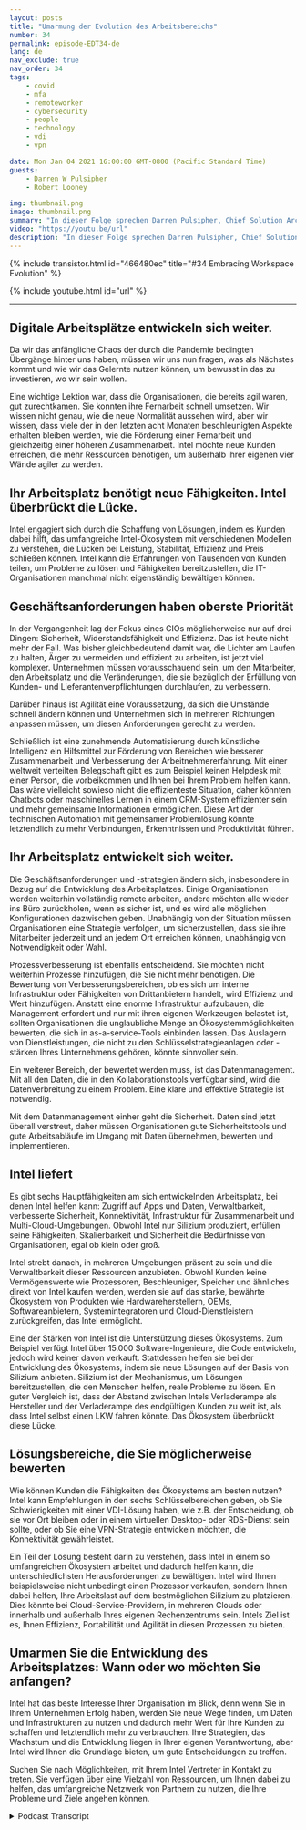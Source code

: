 ```yaml
---
layout: posts
title: "Umarmung der Evolution des Arbeitsbereichs"
number: 34
permalink: episode-EDT34-de
lang: de
nav_exclude: true
nav_order: 34
tags:
    - covid
    - mfa
    - remoteworker
    - cybersecurity
    - people
    - technology
    - vdi
    - vpn

date: Mon Jan 04 2021 16:00:00 GMT-0800 (Pacific Standard Time)
guests:
    - Darren W Pulsipher
    - Robert Looney

img: thumbnail.png
image: thumbnail.png
summary: "In dieser Folge sprechen Darren Pulsipher, Chief Solution Architect, Public Sector, und Robert Looney, Americas Data Center Sales Manager für Intel, über den Einsatz eines strategischen Ansatzes, um die aktuelle Entwicklung am Arbeitsplatz zu umarmen. Die COVID-Pandemie hat große Herausforderungen und Übergänge am Arbeitsplatz geschaffen. Intel hilft Kunden dabei, Technologien optimal einzusetzen, um den fortlaufenden Herausforderungen im neuen Normalzustand zu begegnen."
video: "https://youtu.be/url"
description: "In dieser Folge sprechen Darren Pulsipher, Chief Solution Architect, Public Sector, und Robert Looney, Americas Data Center Sales Manager für Intel, über den Einsatz eines strategischen Ansatzes, um die aktuelle Entwicklung am Arbeitsplatz zu umarmen. Die COVID-Pandemie hat große Herausforderungen und Übergänge am Arbeitsplatz geschaffen. Intel hilft Kunden dabei, Technologien optimal einzusetzen, um den fortlaufenden Herausforderungen im neuen Normalzustand zu begegnen."
---
```


<div>
{% include transistor.html id="466480ec" title="#34 Embracing Workspace Evolution" %}

{% include youtube.html id="url" %}
</div>

---

## Digitale Arbeitsplätze entwickeln sich weiter.

Da wir das anfängliche Chaos der durch die Pandemie bedingten Übergänge hinter uns haben, müssen wir uns nun fragen, was als Nächstes kommt und wie wir das Gelernte nutzen können, um bewusst in das zu investieren, wo wir sein wollen.

Eine wichtige Lektion war, dass die Organisationen, die bereits agil waren, gut zurechtkamen. Sie konnten ihre Fernarbeit schnell umsetzen. Wir wissen nicht genau, wie die neue Normalität aussehen wird, aber wir wissen, dass viele der in den letzten acht Monaten beschleunigten Aspekte erhalten bleiben werden, wie die Förderung einer Fernarbeit und gleichzeitig einer höheren Zusammenarbeit. Intel möchte neue Kunden erreichen, die mehr Ressourcen benötigen, um außerhalb ihrer eigenen vier Wände agiler zu werden.

## Ihr Arbeitsplatz benötigt neue Fähigkeiten. Intel überbrückt die Lücke.

Intel engagiert sich durch die Schaffung von Lösungen, indem es Kunden dabei hilft, das umfangreiche Intel-Ökosystem mit verschiedenen Modellen zu verstehen, die Lücken bei Leistung, Stabilität, Effizienz und Preis schließen können. Intel kann die Erfahrungen von Tausenden von Kunden teilen, um Probleme zu lösen und Fähigkeiten bereitzustellen, die IT-Organisationen manchmal nicht eigenständig bewältigen können.

## Geschäftsanforderungen haben oberste Priorität

In der Vergangenheit lag der Fokus eines CIOs möglicherweise nur auf drei Dingen: Sicherheit, Widerstandsfähigkeit und Effizienz. Das ist heute nicht mehr der Fall. Was bisher gleichbedeutend damit war, die Lichter am Laufen zu halten, Ärger zu vermeiden und effizient zu arbeiten, ist jetzt viel komplexer. Unternehmen müssen vorausschauend sein, um den Mitarbeiter, den Arbeitsplatz und die Veränderungen, die sie bezüglich der Erfüllung von Kunden- und Lieferantenverpflichtungen durchlaufen, zu verbessern.

Darüber hinaus ist Agilität eine Voraussetzung, da sich die Umstände schnell ändern können und Unternehmen sich in mehreren Richtungen anpassen müssen, um diesen Anforderungen gerecht zu werden.

Schließlich ist eine zunehmende Automatisierung durch künstliche Intelligenz ein Hilfsmittel zur Förderung von Bereichen wie besserer Zusammenarbeit und Verbesserung der Arbeitnehmererfahrung. Mit einer weltweit verteilten Belegschaft gibt es zum Beispiel keinen Helpdesk mit einer Person, die vorbeikommen und Ihnen bei Ihrem Problem helfen kann. Das wäre vielleicht sowieso nicht die effizienteste Situation, daher könnten Chatbots oder maschinelles Lernen in einem CRM-System effizienter sein und mehr gemeinsame Informationen ermöglichen. Diese Art der technischen Automation mit gemeinsamer Problemlösung könnte letztendlich zu mehr Verbindungen, Erkenntnissen und Produktivität führen.

## Ihr Arbeitsplatz entwickelt sich weiter.

Die Geschäftsanforderungen und -strategien ändern sich, insbesondere in Bezug auf die Entwicklung des Arbeitsplatzes. Einige Organisationen werden weiterhin vollständig remote arbeiten, andere möchten alle wieder ins Büro zurückholen, wenn es sicher ist, und es wird alle möglichen Konfigurationen dazwischen geben. Unabhängig von der Situation müssen Organisationen eine Strategie verfolgen, um sicherzustellen, dass sie ihre Mitarbeiter jederzeit und an jedem Ort erreichen können, unabhängig von Notwendigkeit oder Wahl.

Prozessverbesserung ist ebenfalls entscheidend. Sie möchten nicht weiterhin Prozesse hinzufügen, die Sie nicht mehr benötigen. Die Bewertung von Verbesserungsbereichen, ob es sich um interne Infrastruktur oder Fähigkeiten von Drittanbietern handelt, wird Effizienz und Wert hinzufügen. Anstatt eine enorme Infrastruktur aufzubauen, die Management erfordert und nur mit ihren eigenen Werkzeugen belastet ist, sollten Organisationen die unglaubliche Menge an Ökosystemmöglichkeiten bewerten, die sich in as-a-service-Tools einbinden lassen. Das Auslagern von Dienstleistungen, die nicht zu den Schlüsselstrategieanlagen oder -stärken Ihres Unternehmens gehören, könnte sinnvoller sein.

Ein weiterer Bereich, der bewertet werden muss, ist das Datenmanagement. Mit all den Daten, die in den Kollaborationstools verfügbar sind, wird die Datenverbreitung zu einem Problem. Eine klare und effektive Strategie ist notwendig.

Mit dem Datenmanagement einher geht die Sicherheit. Daten sind jetzt überall verstreut, daher müssen Organisationen gute Sicherheitstools und gute Arbeitsabläufe im Umgang mit Daten übernehmen, bewerten und implementieren.

## Intel liefert

Es gibt sechs Hauptfähigkeiten am sich entwickelnden Arbeitsplatz, bei denen Intel helfen kann: Zugriff auf Apps und Daten, Verwaltbarkeit, verbesserte Sicherheit, Konnektivität, Infrastruktur für Zusammenarbeit und Multi-Cloud-Umgebungen. Obwohl Intel nur Silizium produziert, erfüllen seine Fähigkeiten, Skalierbarkeit und Sicherheit die Bedürfnisse von Organisationen, egal ob klein oder groß.

Intel strebt danach, in mehreren Umgebungen präsent zu sein und die Verwaltbarkeit dieser Ressourcen anzubieten. Obwohl Kunden keine Vermögenswerte wie Prozessoren, Beschleuniger, Speicher und ähnliches direkt von Intel kaufen werden, werden sie auf das starke, bewährte Ökosystem von Produkten wie Hardwareherstellern, OEMs, Softwareanbietern, Systemintegratoren und Cloud-Dienstleistern zurückgreifen, das Intel ermöglicht.

Eine der Stärken von Intel ist die Unterstützung dieses Ökosystems. Zum Beispiel verfügt Intel über 15.000 Software-Ingenieure, die Code entwickeln, jedoch wird keiner davon verkauft. Stattdessen helfen sie bei der Entwicklung des Ökosystems, indem sie neue Lösungen auf der Basis von Silizium anbieten. Silizium ist der Mechanismus, um Lösungen bereitzustellen, die den Menschen helfen, reale Probleme zu lösen. Ein guter Vergleich ist, dass der Abstand zwischen Intels Verladerampe als Hersteller und der Verladerampe des endgültigen Kunden zu weit ist, als dass Intel selbst einen LKW fahren könnte. Das Ökosystem überbrückt diese Lücke.

## Lösungsbereiche, die Sie möglicherweise bewerten

Wie können Kunden die Fähigkeiten des Ökosystems am besten nutzen? Intel kann Empfehlungen in den sechs Schlüsselbereichen geben, ob Sie Schwierigkeiten mit einer VDI-Lösung haben, wie z.B. der Entscheidung, ob sie vor Ort bleiben oder in einem virtuellen Desktop- oder RDS-Dienst sein sollte, oder ob Sie eine VPN-Strategie entwickeln möchten, die Konnektivität gewährleistet.

Ein Teil der Lösung besteht darin zu verstehen, dass Intel in einem so umfangreichen Ökosystem arbeitet und dadurch helfen kann, die unterschiedlichsten Herausforderungen zu bewältigen. Intel wird Ihnen beispielsweise nicht unbedingt einen Prozessor verkaufen, sondern Ihnen dabei helfen, Ihre Arbeitslast auf dem bestmöglichen Silizium zu platzieren. Dies könnte bei Cloud-Service-Providern, in mehreren Clouds oder innerhalb und außerhalb Ihres eigenen Rechenzentrums sein. Intels Ziel ist es, Ihnen Effizienz, Portabilität und Agilität in diesen Prozessen zu bieten.

## Umarmen Sie die Entwicklung des Arbeitsplatzes: Wann oder wo möchten Sie anfangen?

Intel hat das beste Interesse Ihrer Organisation im Blick, denn wenn Sie in Ihrem Unternehmen Erfolg haben, werden Sie neue Wege finden, um Daten und Infrastrukturen zu nutzen und dadurch mehr Wert für Ihre Kunden zu schaffen und letztendlich mehr zu verbrauchen. Ihre Strategien, das Wachstum und die Entwicklung liegen in Ihrer eigenen Verantwortung, aber Intel wird Ihnen die Grundlage bieten, um gute Entscheidungen zu treffen.

Suchen Sie nach Möglichkeiten, mit Ihrem Intel Vertreter in Kontakt zu treten. Sie verfügen über eine Vielzahl von Ressourcen, um Ihnen dabei zu helfen, das umfangreiche Netzwerk von Partnern zu nutzen, die Ihre Probleme und Ziele angehen können.



<details>
<summary> Podcast Transcript </summary>

<p></p>

</details>
